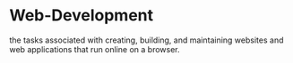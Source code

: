 # Web-Development
the tasks associated with creating, building, and maintaining websites and web applications that run online on a browser.
